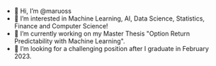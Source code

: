 - 👋 Hi, I’m @maruoss
- 👀 I’m interested in Machine Learning, AI, Data Science, Statistics, Finance and Computer Science!
- 🌱 I’m currently working on my Master Thesis "Option Return Predictability with Machine Learning".
- 💞️ I’m looking for a challenging position after I graduate in February 2023.

<!---
maruoss/maruoss is a ✨ special ✨ repository because its `README.md` (this file) appears on your GitHub profile.
You can click the Preview link to take a look at your changes.
--->
